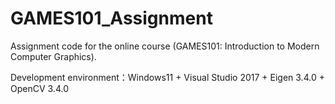 # GAMES101_Assignment

Assignment code for the online course (GAMES101: Introduction to Modern Computer Graphics).

Development environment：Windows11 + Visual Studio 2017 + Eigen 3.4.0 + OpenCV 3.4.0
